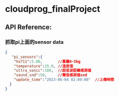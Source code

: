 # cloudprog_finalProject



## API Reference:
### 抓取pi上面的sensor data
```json
{
   "pi_sensors":{
    "hx711":5.00,       //重量0~5kg
    "temperature":25.0, //溫度值
    "ultra_sonic":100,  //超音波距離感測值
    "sound_snd":50,     //聲音感測值snd
    "update_time":"2023-06-04 02:09:00"  //上傳時間
  }
}
```